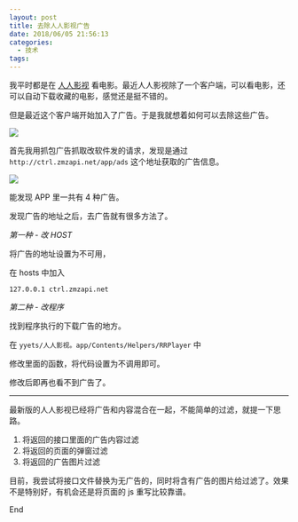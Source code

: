 ```yaml
---
layout: post
title: 去除人人影视广告
date: 2018/06/05 21:56:13
categories:
  - 技术
tags:
---
```


我平时都是在 [人人影视](http://www.zimuzu.tv/) 看电影。最近人人影视除了一个客户端，可以看电影，还可以自动下载收藏的电影，感觉还是挺不错的。

但是最近这个客户端开始加入了广告。于是我就想着如何可以去除这些广告。

![](http://pics.naaln.com/blog/2019-01-14-031633.jpg-basicBlog)

首先我用抓包广告抓取改软件发的请求，发现是通过 `http://ctrl.zmzapi.net/app/ads` 这个地址获取的广告信息。

![](http://pics.naaln.com/blog/2019-01-14-031635.jpg-basicBlog)

能发现 APP 里一共有 4 种广告。

发现广告的地址之后，去广告就有很多方法了。

*第一种 - 改 HOST*

将广告的地址设置为不可用，

在 hosts 中加入

```
127.0.0.1 ctrl.zmzapi.net
```

*第二种 - 改程序*

找到程序执行的下载广告的地方。

在 `yyets/人人影视。app/Contents/Helpers/RRPlayer` 中

修改里面的函数，将代码设置为不调用即可。

修改后即再也看不到广告了。

----

最新版的人人影视已经将广告和内容混合在一起，不能简单的过滤，就提一下思路。

1. 将返回的接口里面的广告内容过滤
2. 将返回的页面的弹窗过滤
3. 将返回的广告图片过滤

目前，我尝试将接口文件替换为无广告的，同时将含有广告的图片给过滤了。效果不是特别好，有机会还是将页面的 js 重写比较靠谱。

End
